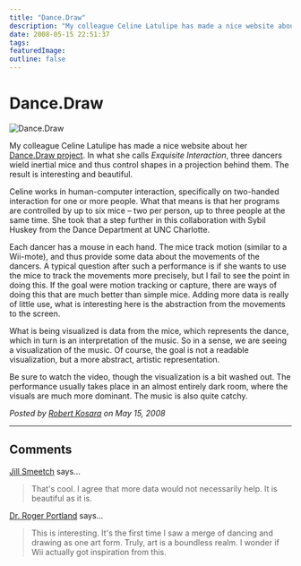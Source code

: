 ```yaml
---
title: "Dance.Draw"
description: "My colleague Celine Latulipe has made a nice website about her Dance.Draw project. In what she calls Exquisite Interaction, three dancers wield inertial mice and thus control shapes in a projection behind them. The result is interesting and beautiful."
date: 2008-05-15 22:51:37
tags: 
featuredImage:
outline: false
---
```


# Dance.Draw

<img style="border: 0px initial initial;" src="/media/2008/ExquisiteInteraction.jpg" border="0" alt="Dance.Draw" />

My colleague Celine Latulipe has made a nice website about her <a href="http://www.sis.uncc.edu/~clatulip/DanceDraw/Dance.Draw.html">Dance.Draw project</a>. In what she calls <em>Exquisite Interaction</em>, three dancers wield inertial mice and thus control shapes in a projection behind them. The result is interesting and beautiful.

Celine works in human-computer interaction, specifically on two-handed interaction for one or more people. What that means is that her programs are controlled by up to six mice &ndash; two per person, up to three people at the same time. She took that a step further in this collaboration with Sybil Huskey from the Dance Department at UNC Charlotte.

Each dancer has a mouse in each hand. The mice track motion (similar to a Wii-mote), and thus provide some data about the movements of the dancers. A typical question after such a performance is if she wants to use the mice to track the movements more precisely, but I fail to see the point in doing this. If the goal were motion tracking or capture, there are ways of doing this that are much better than simple mice. Adding more data is really of little use, what is interesting here is the abstraction from the movements to the screen.

What is being visualized is data from the mice, which represents the dance, which in turn is an interpretation of the music. So in a sense, we are seeing a visualization of the music. Of course, the goal is not a readable visualization, but a more abstract, artistic representation.

Be sure to watch the video, though the visualization is a bit washed out. The  performance usually takes place in an almost entirely dark room, where the visuals are much more dominant. The music is also quite catchy.


_Posted by <a href="/about">Robert Kosara</a> on May 15, 2008_


<aside class="comments">

---
## Comments

<a href="http://www.teacupsandtutus.com/stprtu.html" rel="nofollow noopener" target="_blank">Jill Smeetch</a> says…
>	That's cool.  I agree that more data would not necessarily help.  It is beautiful as it is.

<a href="http://www.pdxsmiles.com/cosmetic-dentist-portland/" rel="nofollow noopener" target="_blank">Dr. Roger Portland</a> says…
>	<p>This is interesting. It's the first time I saw a merge of dancing and drawing as one art form. Truly, art is a boundless realm. I wonder if Wii actually got inspiration from this.</p>

</aside>

